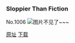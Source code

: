 ### Sloppier Than Fiction
No.1006
![图片不见了~~~](https://imgs.xkcd.com/comics/sloppier_than_fiction.png)

[原址](https://xkcd.com//1006) [下载](https://imgs.xkcd.com/comics/sloppier_than_fiction.png)

